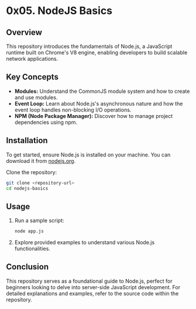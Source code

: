 # 0x05. NodeJS Basics

## Overview

This repository introduces the fundamentals of Node.js, a JavaScript runtime built on Chrome's V8 engine, enabling developers to build scalable network applications.

## Key Concepts

- **Modules:** Understand the CommonJS module system and how to create and use modules.
- **Event Loop:** Learn about Node.js's asynchronous nature and how the event loop handles non-blocking I/O operations.
- **NPM (Node Package Manager):** Discover how to manage project dependencies using npm.

## Installation

To get started, ensure Node.js is installed on your machine. You can download it from [nodejs.org](https://nodejs.org/).

Clone the repository:

```bash
git clone <repository-url>
cd nodejs-basics
```

## Usage

1. Run a sample script:
   ```bash
   node app.js
   ```
2. Explore provided examples to understand various Node.js functionalities.

## Conclusion

This repository serves as a foundational guide to Node.js, perfect for beginners looking to delve into server-side JavaScript development. For detailed explanations and examples, refer to the source code within the repository.
